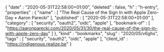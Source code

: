 {
  "date" : "2020-05-31T22:58:00+01:00",
  "deleted" : false,
  "h" : "h-entry",
  "properties" : {
    "name" : [ "The Real Cause of the Sign In with Apple Zero-Day • Aaron Parecki" ],
    "published" : [ "2020-05-31T22:58:00+01:00" ],
    "category" : [ "security", "oauth2", "oidc", "apple" ],
    "bookmark-of" : [ "https://aaronparecki.com/2020/05/31/30/the-real-cause-of-the-sign-in-with-apple-zero-day" ]
  },
  "kind" : "bookmarks",
  "slug" : "2020/05/v6ghs",
  "tags" : [ "security", "oauth2", "oidc", "apple" ],
  "client_id" : "https://indigenous.realize.be"
}
